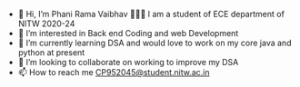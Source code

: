 - 👋 Hi, I’m Phani Rama Vaibhav 
👨🏻‍🎓 I am a student of ECE department of NITW 2020-24
- 👀 I’m interested in Back end Coding and web Development
- 🌱 I’m currently learning DSA and would love to work on my core java and python at present
- 💞️ I’m looking to collaborate on working to improve my DSA
- 📫 How to reach me CP952045@student.nitw.ac.in

<!---
ChPRV6/ChPRV6 is a ✨ special ✨ repository because its `README.md` (this file) appears on your GitHub profile.
You can click the Preview link to take a look at your changes.
--->
